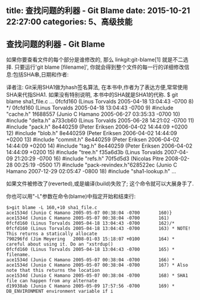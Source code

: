 title: 查找问题的利器 - Git Blame
date: 2015-10-21 22:27:00
categories: 5、高级技能
---
## 查找问题的利器 - Git Blame ##

如果你要查看文件的每个部分是谁修改的, 那么 linkgit:git-blame[1] 就是不二选择. 只要运行'git blame [filename]', 你就会得到整个文件的每一行的详细修改信息:包括SHA串,日期和作者:

译者注: Git采用SHA1做为hash签名算法, 在本书中,作者为了表达方便,常常使用SHA来代指SHA1. 如果没有特别说明, 本书中的SHA就是SHA1的代称.
	$ git blame sha1_file.c
	...
	0fcfd160 (Linus Torvalds  2005-04-18 13:04:43 -0700    8)  */
	0fcfd160 (Linus Torvalds  2005-04-18 13:04:43 -0700    9) #include "cache.h"
	1f688557 (Junio C Hamano  2005-06-27 03:35:33 -0700   10) #include "delta.h"
	a733cb60 (Linus Torvalds  2005-06-28 14:21:02 -0700   11) #include "pack.h"
	8e440259 (Peter Eriksen   2006-04-02 14:44:09 +0200   12) #include "blob.h"
	8e440259 (Peter Eriksen   2006-04-02 14:44:09 +0200   13) #include "commit.h"
	8e440259 (Peter Eriksen   2006-04-02 14:44:09 +0200   14) #include "tag.h"
	8e440259 (Peter Eriksen   2006-04-02 14:44:09 +0200   15) #include "tree.h"
	f35a6d3b (Linus Torvalds  2007-04-09 21:20:29 -0700   16) #include "refs.h"
	70f5d5d3 (Nicolas Pitre   2008-02-28 00:25:19 -0500   17) #include "pack-revindex.h"628522ec (Junio C Hamano              2007-12-29 02:05:47 -0800   18) #include "sha1-lookup.h"
	...
	
如果文件被修改了(reverted),或是编译(build)失败了; 这个命令就可以大展身手了.


你也可以用"-L"参数在命令(blame)中指定开始和结束行:

	$>git blame -L 160,+10 sha1_file.c 
	ace1534d (Junio C Hamano 2005-05-07 00:38:04 -0700       160)}
	ace1534d (Junio C Hamano 2005-05-07 00:38:04 -0700       161)
	0fcfd160 (Linus Torvalds 2005-04-18 13:04:43 -0700       162)/*
	0fcfd160 (Linus Torvalds 2005-04-18 13:04:43 -0700       163) * NOTE! This returns a statically allocate
	790296fd (Jim Meyering   2008-01-03 15:18:07 +0100       164) * careful about using it. Do an "xstrdup()
	0fcfd160 (Linus Torvalds 2005-04-18 13:04:43 -0700       165) * filename.
	ace1534d (Junio C Hamano 2005-05-07 00:38:04 -0700       166) *
	ace1534d (Junio C Hamano 2005-05-07 00:38:04 -0700       167) * Also note that this returns the location
	ace1534d (Junio C Hamano 2005-05-07 00:38:04 -0700       168) * SHA1 file can happen from any alternate 
	d19938ab (Junio C Hamano 2005-05-09 17:57:56 -0700       169) * DB_ENVIRONMENT environment variable if i
	


